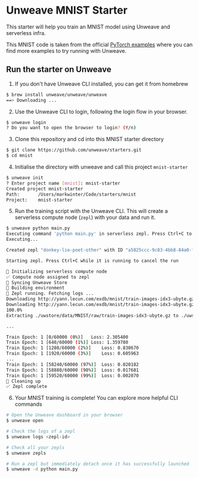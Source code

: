 # Unweave MNIST Starter

This starter will help you train an MNIST model using Unweave and serverless infra.

This MNIST code is taken from the official [PyTorch examples](https://github.com/pytorch/examples) where you can find more examples to try running with Unweave.

## Run the starter on Unweave

1. If you don't have Unweave CLI installed, you can get it from homebrew

```bash
$ brew install unweave/unweave/unweave
==> Downloading ...
````

2. Use the Unweave CLI to login, following the login flow in your browser.

```bash
$ unweave login
? Do you want to open the browser to login? (Y/n)
```

3. Clone this repository and cd into this MNIST starter directory

```bash
$ git clone https://github.com/unweave/starters.git
$ cd mnist
```

4. Initialise the directory with unweave and call this project `mnist-starter`

```bash
$ unweave init
? Enter project name [mnist]: mnist-starter
Created project mnist-starter
Path:    	/Users/markwinter/Code/starters/mnist
Project: 	mnist-starter
```

5. Run the training script with the Unweave CLI. This will create a serverless compute node (`zepl`) with your data and run it.

```bash
$ unweave python main.py
Executing command 'python main.py' in serverless zepl. Press Ctrl+C to cancel
Executing...

Created zepl "donkey-lie-poet-other" with ID "a5825ccc-9c83-4bb8-84a0-f16801ffaba1"

Starting zepl. Press Ctrl+C while it is running to cancel the run

🔄 Initializing serverless compute node
✅ Compute node assigned to zepl
🔄 Syncing Unweave Store
🔄 Building environment
🚀 Zepl running. Fetching logs ...
Downloading http://yann.lecun.com/exdb/mnist/train-images-idx3-ubyte.gz
Downloading http://yann.lecun.com/exdb/mnist/train-images-idx3-ubyte.gz to ./uwstore/data/MNIST/raw/train-images-idx3-ubyte.gz
100.0%
Extracting ./uwstore/data/MNIST/raw/train-images-idx3-ubyte.gz to ./uwstore/data/MNIST/raw

...

Train Epoch: 1 [0/60000 (0%)]	Loss: 2.305400
Train Epoch: 1 [640/60000 (1%)]	Loss: 1.359780
Train Epoch: 1 [1280/60000 (2%)]	Loss: 0.830670
Train Epoch: 1 [1920/60000 (3%)]	Loss: 0.605963
...
Train Epoch: 1 [58240/60000 (97%)]	Loss: 0.020182
Train Epoch: 1 [58880/60000 (98%)]	Loss: 0.017681
Train Epoch: 1 [59520/60000 (99%)]	Loss: 0.002070
🧹 Cleaning up
✅ Zepl complete
```

6. Your MNIST training is complete! You can explore more helpful CLI commands

```bash
# Open the Unweave dashboard in your browser
$ unweave open
```

```bash
# Check the logs of a zepl
$ unweave logs <zepl-id>
```

```bash
# Check all your zepls
$ unweave zepls
```

```bash
# Run a zepl but immediately detach once it has successfully launched
$ unweave -d python main.py
```
